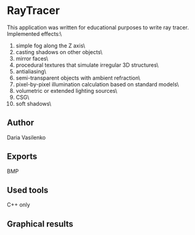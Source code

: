 # RayTracer
This application was written for educational purposes to write ray tracer. 
Implemented effects:\
1) simple fog along the Z axis\
2) casting shadows on other objects\
3) mirror faces\
4) procedural textures that simulate irregular 3D structures\
5) antialiasing\
6) semi-transparent objects with ambient refraction\
7) pixel-by-pixel illumination calculation based on standard models\
8) volumetric or extended lighting sources\
9) CSG\
10) soft shadows\

## Author
Daria Vasilenko

## Exports
BMP

## Used tools
C++ only

## Graphical results
